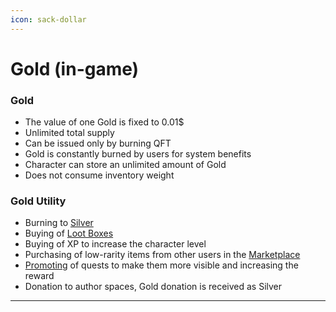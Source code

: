 ```yaml
---
icon: sack-dollar
---
```


# Gold (in-game)

### Gold

* The value of one Gold is fixed to 0.01$
* Unlimited total supply
* Can be issued only by burning QFT 
* Gold is constantly burned by users for system benefits
* Character can store an unlimited amount of Gold
* Does not consume inventory weight


### Gold Utility

* Burning to [Silver](Silver-in-game.md)
* Buying of [Loot Boxes](../mining/Items.md)
* Buying of XP to increase the character level
* Purchasing of low-rarity items from other users in the [Marketplace](../mining/Items.md)
* [Promoting](/authors/promotion.md) of quests to make them more visible and increasing the reward
* Donation to author spaces, Gold donation is received as Silver

***